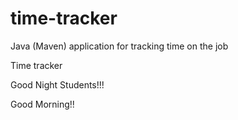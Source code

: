 # time-tracker
Java (Maven) application for tracking time on the job

Time tracker

Good Night Students!!!

Good Morning!!
